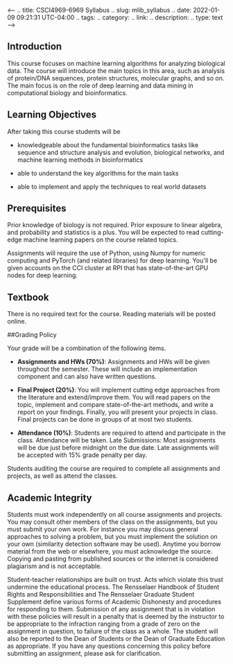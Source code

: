 <--
.. title: CSCI4969-6969 Syllabus 
.. slug: mlib_syllabus
.. date: 2022-01-09 09:21:31 UTC-04:00
.. tags: 
.. category: 
.. link: 
.. description: 
.. type: text
-->

## Introduction

This course focuses on machine learning algorithms for analyzing
biological data. The course will introduce the main topics in this area,
such as analysis of protein/DNA sequences, protein structures, molecular graphs, 
and so on. The main focus is on the role of deep learning and data
mining in computational biology and bioinformatics.

## Learning Objectives

After taking this course students will be

* knowledgeable about the fundamental bioinformatics tasks like sequence
  and structure analysis and evolution, biological networks, and machine
  learning methods in bioinformatics

* able to understand the key algorithms for the main tasks

* able to implement and apply the techniques to real world datasets

## Prerequisites

Prior knowledge of biology is not required. Prior exposure to linear
algebra, and probability and statistics is a plus. You will be expected
to read cutting-edge machine learning papers on the course related
topics.

Assignments will require the use of Python, using Numpy for numeric
computing and PyTorch (and related libraries) for deep learning. You'll be
given accounts on the CCI cluster at RPI that has state-of-the-art GPU nodes
for deep learning.

## Textbook

There is no required text for the course. Reading materials will be posted online.

##Grading Policy

Your grade will be a combination of the following items. 

* **Assignments and HWs (70%)**: Assignments and HWs will be given
  throughout the semester. These will include an implementation
  component and can also have written questions.

* **Final Project (20%)**: You will implement cutting edge approaches
  from the literature and extend/improve them. You will read papers on
  the topic, implement and compare state-of-the-art methods, and write a
  report on your findings. Finally, you will present your projects in
  class. Final projects can be done in groups of at most two students.

* **Attendance (10%)**: Students are required to attend and participate
  in the class. Attendance will be taken. Late Submissions: Most assignments
  will be due just before midnight on the due date. Late assignments will be
  accepted with 15% grade penalty per day.

Students auditing the course are required to complete all assignments and
projects, as well as attend the classes.

## Academic Integrity

Students must work independently on all course assignments and projects. You
may consult other members of the class on the assignments, but you must
submit your own work. For instance you may discuss general approaches to
solving a problem, but you must implement the solution on your own
(similarity detection software may be used). Anytime you borrow material
from the web or elsewhere, you must acknowledge the source. Copying and
pasting from published sources or the internet is considered plagiarism and
is not acceptable.

Student-teacher relationships are built on trust. Acts which violate this
trust undermine the educational process. The Rensselaer Handbook of Student
Rights and Responsibilities and The Rensselaer Graduate Student Supplement
define various forms of Academic Dishonesty and procedures for responding to
them. Submission of any assignment that is in violation with these policies
will result in a penalty that is deemed by the instructor to be appropriate
to the infraction ranging from a grade of zero on the assignment in
question, to failure of the class as a whole. The student will also be
reported to the Dean of Students or the Dean of Graduate Education as
appropriate. If you have any questions concerning this policy before
submitting an assignment, please ask for clarification.
